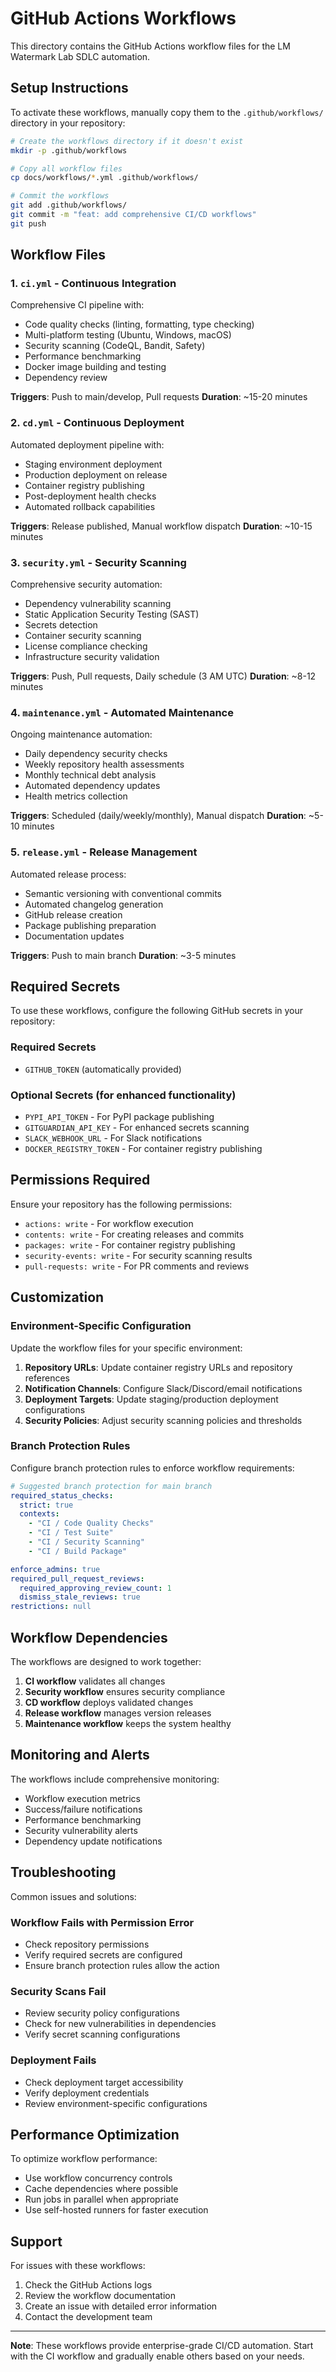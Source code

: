 # GitHub Actions Workflows

This directory contains the GitHub Actions workflow files for the LM Watermark Lab SDLC automation.

## Setup Instructions

To activate these workflows, manually copy them to the `.github/workflows/` directory in your repository:

```bash
# Create the workflows directory if it doesn't exist
mkdir -p .github/workflows

# Copy all workflow files
cp docs/workflows/*.yml .github/workflows/

# Commit the workflows
git add .github/workflows/
git commit -m "feat: add comprehensive CI/CD workflows"
git push
```

## Workflow Files

### 1. `ci.yml` - Continuous Integration
Comprehensive CI pipeline with:
- Code quality checks (linting, formatting, type checking)
- Multi-platform testing (Ubuntu, Windows, macOS)
- Security scanning (CodeQL, Bandit, Safety)
- Performance benchmarking
- Docker image building and testing
- Dependency review

**Triggers**: Push to main/develop, Pull requests
**Duration**: ~15-20 minutes

### 2. `cd.yml` - Continuous Deployment
Automated deployment pipeline with:
- Staging environment deployment
- Production deployment on release
- Container registry publishing
- Post-deployment health checks
- Automated rollback capabilities

**Triggers**: Release published, Manual workflow dispatch
**Duration**: ~10-15 minutes

### 3. `security.yml` - Security Scanning
Comprehensive security automation:
- Dependency vulnerability scanning
- Static Application Security Testing (SAST)
- Secrets detection
- Container security scanning
- License compliance checking
- Infrastructure security validation

**Triggers**: Push, Pull requests, Daily schedule (3 AM UTC)
**Duration**: ~8-12 minutes

### 4. `maintenance.yml` - Automated Maintenance
Ongoing maintenance automation:
- Daily dependency security checks
- Weekly repository health assessments
- Monthly technical debt analysis
- Automated dependency updates
- Health metrics collection

**Triggers**: Scheduled (daily/weekly/monthly), Manual dispatch
**Duration**: ~5-10 minutes

### 5. `release.yml` - Release Management
Automated release process:
- Semantic versioning with conventional commits
- Automated changelog generation
- GitHub release creation
- Package publishing preparation
- Documentation updates

**Triggers**: Push to main branch
**Duration**: ~3-5 minutes

## Required Secrets

To use these workflows, configure the following GitHub secrets in your repository:

### Required Secrets
- `GITHUB_TOKEN` (automatically provided)

### Optional Secrets (for enhanced functionality)
- `PYPI_API_TOKEN` - For PyPI package publishing
- `GITGUARDIAN_API_KEY` - For enhanced secrets scanning
- `SLACK_WEBHOOK_URL` - For Slack notifications
- `DOCKER_REGISTRY_TOKEN` - For container registry publishing

## Permissions Required

Ensure your repository has the following permissions:
- `actions: write` - For workflow execution
- `contents: write` - For creating releases and commits
- `packages: write` - For container registry publishing
- `security-events: write` - For security scanning results
- `pull-requests: write` - For PR comments and reviews

## Customization

### Environment-Specific Configuration
Update the workflow files for your specific environment:

1. **Repository URLs**: Update container registry URLs and repository references
2. **Notification Channels**: Configure Slack/Discord/email notifications
3. **Deployment Targets**: Update staging/production deployment configurations
4. **Security Policies**: Adjust security scanning policies and thresholds

### Branch Protection Rules
Configure branch protection rules to enforce workflow requirements:

```yaml
# Suggested branch protection for main branch
required_status_checks:
  strict: true
  contexts:
    - "CI / Code Quality Checks"
    - "CI / Test Suite"
    - "CI / Security Scanning"
    - "CI / Build Package"

enforce_admins: true
required_pull_request_reviews:
  required_approving_review_count: 1
  dismiss_stale_reviews: true
restrictions: null
```

## Workflow Dependencies

The workflows are designed to work together:

1. **CI workflow** validates all changes
2. **Security workflow** ensures security compliance
3. **CD workflow** deploys validated changes
4. **Release workflow** manages version releases
5. **Maintenance workflow** keeps the system healthy

## Monitoring and Alerts

The workflows include comprehensive monitoring:
- Workflow execution metrics
- Success/failure notifications
- Performance benchmarking
- Security vulnerability alerts
- Dependency update notifications

## Troubleshooting

Common issues and solutions:

### Workflow Fails with Permission Error
- Check repository permissions
- Verify required secrets are configured
- Ensure branch protection rules allow the action

### Security Scans Fail
- Review security policy configurations
- Check for new vulnerabilities in dependencies
- Verify secret scanning configurations

### Deployment Fails
- Check deployment target accessibility
- Verify deployment credentials
- Review environment-specific configurations

## Performance Optimization

To optimize workflow performance:
- Use workflow concurrency controls
- Cache dependencies where possible
- Run jobs in parallel when appropriate
- Use self-hosted runners for faster execution

## Support

For issues with these workflows:
1. Check the GitHub Actions logs
2. Review the workflow documentation
3. Create an issue with detailed error information
4. Contact the development team

---

**Note**: These workflows provide enterprise-grade CI/CD automation. Start with the CI workflow and gradually enable others based on your needs.